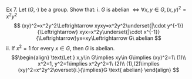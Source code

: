 Ex 7.
Let $(G,\cdot)$ be a group. Show that:
i. $G$ is abelian $\Leftrightarrow\forall x,y\in G, (x,y)^2=x^2y^2$ 
$$
(xy)^2=x^2y^2\Leftrightarrow xyxy=x^2y^2\underset{|\cdot y^{-1}}{\Leftrightarrow} xyx=x^2y\underset{|\cdot x^{-1}}{\Leftrightarrow}yx=xy\Leftrightarrow G\ abelian
$$
ii.  If $x^2=1$ for every $x\in G$, then $G$ is abelian.
$$\begin{align}
\text{Let } x,y\in G\implies xy\in G\implies (xy)^2=1\ (1)\\
x^2=1, y^2=1\implies x^2y^2=1\ (2)\\
(1),(2)\implies (xy)^2=x^2y^2\overset{i.}{\implies}G \text{ abelian}
\end{align}
$$